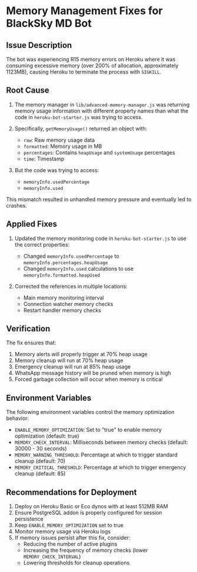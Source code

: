 # Memory Management Fixes for BlackSky MD Bot

## Issue Description
The bot was experiencing R15 memory errors on Heroku where it was consuming excessive memory (over 200% of allocation, approximately 1123MB), causing Heroku to terminate the process with `SIGKILL`.

## Root Cause
1. The memory manager in `lib/advanced-memory-manager.js` was returning memory usage information with different property names than what the code in `heroku-bot-starter.js` was trying to access.
2. Specifically, `getMemoryUsage()` returned an object with:
   - `raw`: Raw memory usage data
   - `formatted`: Memory usage in MB
   - `percentages`: Contains `heapUsage` and `systemUsage` percentages
   - `time`: Timestamp

3. But the code was trying to access:
   - `memoryInfo.usedPercentage`
   - `memoryInfo.used`
   
This mismatch resulted in unhandled memory pressure and eventually led to crashes.

## Applied Fixes
1. Updated the memory monitoring code in `heroku-bot-starter.js` to use the correct properties:
   - Changed `memoryInfo.usedPercentage` to `memoryInfo.percentages.heapUsage`
   - Changed `memoryInfo.used` calculations to use `memoryInfo.formatted.heapUsed`
   
2. Corrected the references in multiple locations:
   - Main memory monitoring interval
   - Connection watcher memory checks
   - Restart handler memory checks

## Verification
The fix ensures that:
1. Memory alerts will properly trigger at 70% heap usage
2. Memory cleanup will run at 70% heap usage
3. Emergency cleanup will run at 85% heap usage
4. WhatsApp message history will be pruned when memory is high
5. Forced garbage collection will occur when memory is critical

## Environment Variables
The following environment variables control the memory optimization behavior:
- `ENABLE_MEMORY_OPTIMIZATION`: Set to "true" to enable memory optimization (default: true)
- `MEMORY_CHECK_INTERVAL`: Milliseconds between memory checks (default: 30000 - 30 seconds)
- `MEMORY_WARNING_THRESHOLD`: Percentage at which to trigger standard cleanup (default: 70)
- `MEMORY_CRITICAL_THRESHOLD`: Percentage at which to trigger emergency cleanup (default: 85)

## Recommendations for Deployment
1. Deploy on Heroku Basic or Eco dynos with at least 512MB RAM
2. Ensure PostgreSQL addon is properly configured for session persistence
3. Keep `ENABLE_MEMORY_OPTIMIZATION` set to true
4. Monitor memory usage via Heroku logs
5. If memory issues persist after this fix, consider:
   - Reducing the number of active plugins
   - Increasing the frequency of memory checks (lower `MEMORY_CHECK_INTERVAL`)
   - Lowering thresholds for cleanup operations